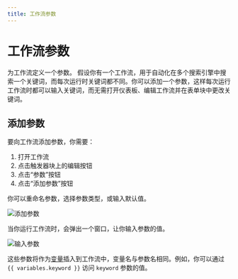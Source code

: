 ```yaml
---
title: 工作流参数
---
```


# 工作流参数
为工作流定义一个参数。
假设你有一个工作流，用于自动化在多个搜索引擎中搜索一个关键词，而每次运行时关键词都不同。你可以添加一个参数，这样每次运行工作流时都可以输入关键词，而无需打开仪表板、编辑工作流并在表单块中更改关键词。

## 添加参数

要向工作流添加参数，你需要：

1. 打开工作流
2. 点击触发器块上的编辑按钮
3. 点击“参数”按钮
4. 点击“添加参数”按钮

你可以重命名参数，选择参数类型，或输入默认值。

![添加参数](https://s3.ap-southeast-1.amazonaws.com/automa-pub/i/2024/12/02/16iwo6-ow.png)

当你运行工作流时，会弹出一个窗口，让你输入参数的值。

![输入参数](https://s3.ap-southeast-1.amazonaws.com/automa-pub/i/2024/12/02/16iwo7-l6.png)

这些参数将作为[变量](./variables.md)插入到工作流中，变量名与参数名相同。例如，你可以通过 <code v-pre>{{ variables.keyword }}</code> 访问 `keyword` 参数的值。